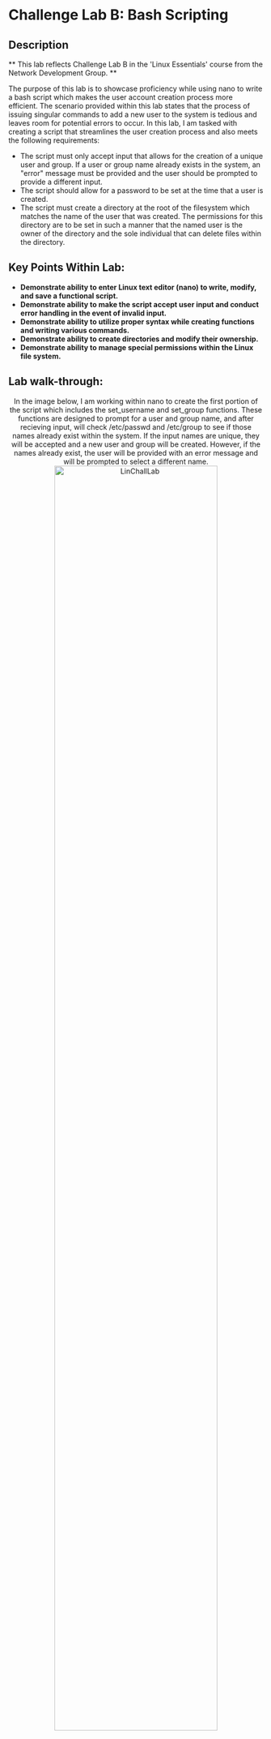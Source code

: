 <h1>Challenge Lab B: Bash Scripting</h1>
<!--
 ### [YouTube Demonstration](https://youtu.be/7eJexJVCqJo)
--!>

<h2>Description</h2>
** This lab reflects Challenge Lab B in the 'Linux Essentials' course from the Network Development Group. **

The purpose of this lab is to showcase proficiency while using nano to write a bash script which makes the user account creation process more efficient. The scenario provided within this lab states that the process of issuing singular commands to add a new user to the system is tedious and leaves room for potential errors to occur. In this lab, I am tasked with creating a script that streamlines the user creation process and also meets the following requirements:
- The script must only accept input that allows for the creation of a unique user and group. If a user or group name already exists in the system, an "error" message must be provided and the user should be prompted to provide a different input.
- The script should allow for a password to be set at the time that a user is created.
- The script must create a directory at the root of the filesystem which matches the name of the user that was created. The permissions for this directory are to be set in such a manner that the named user is the owner of the directory and the sole individual that can delete files within the directory. 

<h2>Key Points Within Lab: </h2>

- <b>Demonstrate ability to enter Linux text editor (nano) to write, modify, and save a functional script.</b>
- <b>Demonstrate ability to make the script accept user input and conduct error handling in the event of invalid input.</b>
- <b>Demonstrate ability to utilize proper syntax while creating functions and writing various commands.</b>
- <b>Demonstrate ability to create directories and modify their ownership.</b>
- <b>Demonstrate ability to manage special permissions within the Linux file system.</b>

<h2>Lab walk-through:</h2>

<p align="center">
In the image below, I am working within nano to create the first portion of the script which includes the set_username and set_group functions. These functions are designed to prompt for a user and group name, and after recieving input, will check /etc/passwd and /etc/group to see if those names already exist within the system. If the input names are unique, they will be accepted and a new user and group will be created. However, if the names already exist, the user will be provided with an error message and will be prompted to select a different name. <br/>
<img src="https://i.imgur.com/sjZxzd9.png" height="80%" width="80%" alt="LinChallLab"/>
<br />
<br />

<p align="center">
In this image, the current state of the script has been saved to a file called "user_management.sh". Using 'chmod', I have adjusted the permissions of the file and made it executable. Now, I may proceed to run the script and check to see if it is working as intended.<br/>
<img src="https://i.imgur.com/TvZsSlz.png" height="80%" width="80%" alt="LinChallLab"/>
<br />
<br />

<p align="center">
In this image, I am running the script and attempting to see if the functions that I wrote are working properly. Please note, the account that I am using within this lab is called "user", so that name already exists in the system. Additionally, there is also a group called "IT" that exists in the system, which I created previously for use in a separate lab. So, when the script is run and I am prompted for a username, my input of "user" is denied and I am supplied with an error message and relevant info which shows that "user" already exists in the system. After selecting a username that is unique, I perform the same test for the group name. As you can see, "IT" is denied because it already exists, however, my input of "new_group" is accepted because it is unique. So far, the script seems to be working properly, and with the addition of a few more commands, the script will be complete and fulfill all requirements of the lab. <br/>
<img src="https://i.imgur.com/1sVuzFp.png" height="80%" width="80%" alt="LinChallLab"/>
<br />
<br />

<p align="center">
In this image, I am back to modifying the script. I have added in several more commands in order to finish the script and satisfy the full requirements set forth by the lab. Some of the commands which I've added include the useradd, groupadd, and passwd commands. These commands allow user and group names that have been accepted by the script to be officially added into the system. The user will also be provided with a prompt to set a password for the account that is being created. While all of these steps are being completed, the user will be given confirmation messages which state that the user and group names were successfully added, and that the account password was successfully updated. The final few commands within the script include the mkdir, chown, and chmod commands. At this point, these commands are creating a directory at the root of the filesystem for each user, placing ownership of that directory in possession of the user that was created, and setting permissions of that directory so that the owner has full read, write, and execute permissions. Additionally, chmod is also being used to activate the sticky bit on the new user directory that was created. With the sticky bit activated, a file inside of this directory can only be deleted by its owner. <br/>
<img src="https://i.imgur.com/58AuDfn.png" height="80%" width="80%" alt="LinChallLab"/>
<br />
<br />

<p align="center">
At this point, I am attempting to run the script in its final form. By using the script, I am easily able to add "test_user" who belongs to "test_group" to the system. The script allows me to set a preliminary password for the new user, and the script also creates a directory in which the user has full control of their own files. A success message appears on the screen to showcase that all parts of the script ran accordingly. By checking the /etc/passwd and /etc/group files, I am able to confirm the existence of 'test_user' and 'test_group', thus confirming the success of the script.  <br/>
<img src="https://i.imgur.com/Q8roGE7.png" height="80%" width="80%" alt="LinchallLab"/>
<br />
<br />




<!--
 ```diff
- text in red
+ text in green
! text in orange
# text in gray
@@ text in purple (and bold)@@
```
--!>
